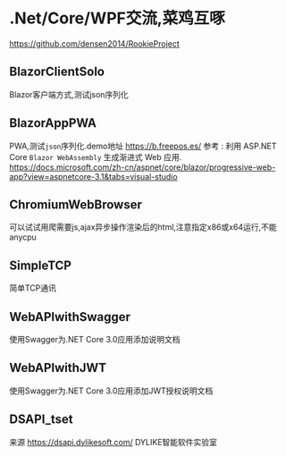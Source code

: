 # .Net/Core/WPF交流,菜鸡互啄
https://github.com/densen2014/RookieProject

BlazorClientSolo
-------
Blazor客户端方式,测试json序列化

BlazorAppPWA
-------
PWA,测试`json`序列化.demo地址   https://b.freepos.es/
    参考 : 
    利用 ASP.NET Core `Blazor WebAssembly` 生成渐进式 Web 应用. 
    https://docs.microsoft.com/zh-cn/aspnet/core/blazor/progressive-web-app?view=aspnetcore-3.1&tabs=visual-studio

ChromiumWebBrowser
-------
可以试试用爬需要js,ajax异步操作渲染后的html,注意指定x86或x64运行,不能anycpu

SimpleTCP
-------
简单TCP通讯

WebAPIwithSwagger
-------
使用Swagger为.NET Core 3.0应用添加说明文档

WebAPIwithJWT
-------
使用Swagger为.NET Core 3.0应用添加JWT授权说明文档

DSAPI_tset
-------
来源 https://dsapi.dylikesoft.com/  DYLIKE智能软件实验室
